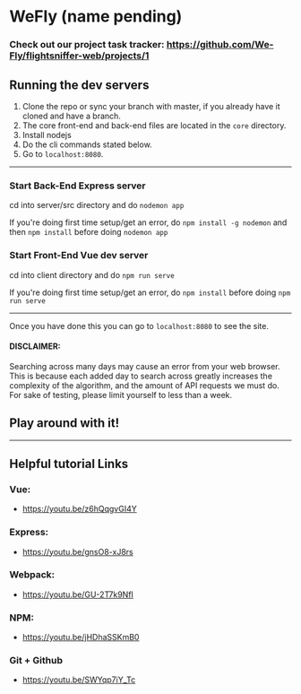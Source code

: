 WeFly (name pending)
===

### Check out our project task tracker: https://github.com/We-Fly/flightsniffer-web/projects/1

## Running the dev servers
1. Clone the repo or sync your branch with master, if you already have it cloned and have a branch.
2. The core front-end and back-end files are located in the `core` directory.
3. Install nodejs
4. Do the cli commands stated below.
5. Go to `localhost:8080`.

---
### Start Back-End Express server
cd into server/src directory and do `nodemon app` 

If you're doing first time setup/get an error, do `npm install -g nodemon` and then `npm install` before doing `nodemon app`

### Start Front-End Vue dev server
cd into client directory and do `npm run serve`

If you're doing first time setup/get an error, do `npm install` before doing `npm run serve`

---
Once you have done this you can go to `localhost:8080` to see the site. 

#### DISCLAIMER:
Searching across many days may cause an error from your web browser. This is because each added day to search across greatly increases the complexity of the algorithm, and the amount of API requests we must do. For sake of testing, please limit yourself to less than a week.

## Play around with it!

---
## Helpful tutorial Links

### Vue:
  + https://youtu.be/z6hQqgvGI4Y

### Express:
  + https://youtu.be/gnsO8-xJ8rs

### Webpack:
  + https://youtu.be/GU-2T7k9NfI

### NPM:
  + https://youtu.be/jHDhaSSKmB0

### Git + Github
  + https://youtu.be/SWYqp7iY_Tc
